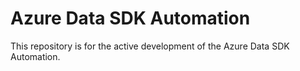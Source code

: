 # Azure Data SDK Automation

This repository is for the active development of the Azure Data SDK Automation.
